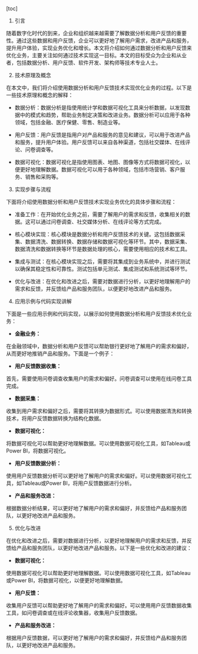 
[toc]                    
                
                
1. 引言

随着数字化时代的到来，企业和组织越来越需要了解数据分析和用户反馈的重要性。通过这些数据和用户反馈，企业可以更好地了解用户需求，改进产品和服务，提升用户体验，实现业务优化和增长。本文将介绍如何通过数据分析和用户反馈来优化业务，主要关注如何通过技术实现这一目标。本文的目标受众为企业和从业者，包括数据分析、用户反馈、软件开发、架构师等技术专业人士。

2. 技术原理及概念

在本文中，我们将介绍使用数据分析和用户反馈技术实现优化业务的过程。以下是一些技术原理和概念的解释：

- 数据分析：数据分析是指使用统计学和数据可视化工具来分析数据，以发现数据中的模式和趋势，帮助业务制定决策和改进业务。数据分析可以应用于各种领域，包括金融、医疗保健、零售、制造业等。

- 用户反馈：用户反馈是指用户对产品和服务的意见和建议，可以用于改进产品和服务，提升用户体验。用户反馈可以来自各种渠道，包括社交媒体、在线评论、问卷调查等。

- 数据可视化：数据可视化是指使用图表、地图、图像等方式将数据可视化，以便更好地理解数据。数据可视化可以用于各种领域，包括市场营销、客户服务、销售和采购等。

3. 实现步骤与流程

下面将介绍使用数据分析和用户反馈技术实现业务优化的具体步骤和流程：

- 准备工作：在开始优化业务之前，需要了解用户的需求和反馈，收集相关的数据。这可以通过问卷调查、社交媒体分析、在线评论等方式完成。

- 核心模块实现：核心模块是数据分析和用户反馈技术的关键。这包括数据采集、数据清洗、数据转换、数据存储和数据可视化等环节。其中，数据采集、数据清洗和数据转换等环节是数据处理的核心，需要使用相应的技术和工具。

- 集成与测试：在核心模块实现之后，需要将其集成到业务系统中，并进行测试以确保其稳定性和可靠性。测试包括单元测试、集成测试和系统测试等环节。

- 优化与改进：在优化和改进之后，需要对数据进行分析，以更好地理解用户的需求和反馈，并反馈给产品和服务团队，以便更好地改进产品和服务。

4. 应用示例与代码实现讲解

下面是一些应用示例和代码实现，以展示如何使用数据分析和用户反馈技术优化业务：

- **金融业务：**

在金融领域中，数据分析和用户反馈可以帮助银行更好地了解用户的需求和偏好，从而更好地推销产品和服务。下面是一个例子：

- **用户反馈数据收集：**

首先，需要使用问卷调查收集用户的需求和偏好。问卷调查可以使用在线问卷工具完成。

- **数据采集：**

收集到用户需求和偏好之后，需要将其转换为数据形式。可以使用数据清洗和转换技术，将用户反馈数据转换为结构化数据。

- **数据可视化：**

将数据可视化可以帮助更好地理解数据。可以使用数据可视化工具，如Tableau或Power BI，将数据可视化。

- **用户反馈数据分析：**

使用用户反馈数据分析可以更好地了解用户的需求和偏好。可以使用数据可视化工具，如Tableau或Power BI，将用户反馈数据进行分析。

- **产品和服务改进：**

根据数据分析结果，可以更好地了解用户的需求和偏好，并反馈给产品和服务团队，以更好地改进产品和服务。

5. 优化与改进

在优化和改进之后，需要对数据进行分析，以更好地理解用户的需求和反馈，并反馈给产品和服务团队，以更好地改进产品和服务。以下是一些优化和改进的建议：

- **数据可视化：**

使用数据可视化可以帮助更好地理解数据。可以使用数据可视化工具，如Tableau或Power BI，将数据可视化，以便更好地理解数据。

- **用户反馈：**

收集用户反馈可以帮助更好地了解用户的需求和偏好。可以使用用户反馈数据收集工具，如问卷调查或在线评论收集器，收集用户反馈数据。

- **产品和服务改进：**

根据用户反馈数据，可以更好地了解用户的需求和偏好，并反馈给产品和服务团队，以更好地改进产品和服务。

